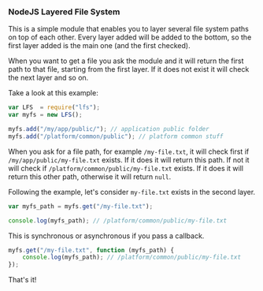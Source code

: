 ### NodeJS Layered File System

This is a simple module that enables you to layer several file system paths on top of each other. Every layer added will be added to the bottom, so the first layer added is the main one (and the first checked).

When you want to get a file you ask the module and it will return the first path to that file, starting from the first layer. If it does not exist it will check the next layer and so on.

Take a look at this example:

```js
var LFS  = require("lfs");
var myfs = new LFS();

myfs.add("/my/app/public/"); // application public folder
myfs.add("/platform/common/public"); // platform common stuff
```

When you ask for a file path, for example `/my-file.txt`, it will check first if `/my/app/public/my-file.txt` exists. If it does it will return this path. If not it will check if `/platform/common/public/my-file.txt` exists. If it does it will return this other path, otherwise it will return `null`.

Following the example, let's consider `my-file.txt` exists in the second layer.

```js
var myfs_path = myfs.get("/my-file.txt");

console.log(myfs_path); // /platform/common/public/my-file.txt
```

This is synchronous or asynchronous if you pass a callback.

```js
myfs.get("/my-file.txt", function (myfs_path) {
    console.log(myfs_path); // /platform/common/public/my-file.txt
});
```

That's it!

